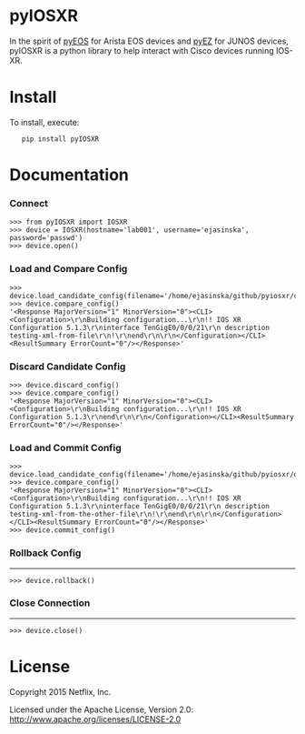 pyIOSXR
=====

In the spirit of [pyEOS](https://github.com/spotify/pyeos) for Arista EOS 
devices and [pyEZ](https://github.com/Juniper/py-junos-eznc) for JUNOS devices,
pyIOSXR is a python library to help interact with Cisco devices running 
IOS-XR.

Install
=======

To install, execute:

```
   pip install pyIOSXR
```

Documentation
=============

### Connect
```
>>> from pyIOSXR import IOSXR
>>> device = IOSXR(hostname='lab001', username='ejasinska', password='passwd')
>>> device.open()
```

### Load and Compare Config
```
>>> device.load_candidate_config(filename='/home/ejasinska/github/pyiosxr/config.txt')
>>> device.compare_config()
'<Response MajorVersion="1" MinorVersion="0"><CLI><Configuration>\r\nBuilding configuration...\r\n!! IOS XR Configuration 5.1.3\r\ninterface TenGigE0/0/0/21\r\n description testing-xml-from-file\r\n!\r\nend\r\n\r\n</Configuration></CLI><ResultSummary ErrorCount="0"/></Response>'
```

### Discard Candidate Config
```
>>> device.discard_config()
>>> device.compare_config()
'<Response MajorVersion="1" MinorVersion="0"><CLI><Configuration>\r\nBuilding configuration...\r\n!! IOS XR Configuration 5.1.3\r\nend\r\n\r\n</Configuration></CLI><ResultSummary ErrorCount="0"/></Response>'
```

### Load and Commit Config
```
>>> device.load_candidate_config(filename='/home/ejasinska/github/pyiosxr/other_config.txt')
>>> device.compare_config()
'<Response MajorVersion="1" MinorVersion="0"><CLI><Configuration>\r\nBuilding configuration...\r\n!! IOS XR Configuration 5.1.3\r\ninterface TenGigE0/0/0/21\r\n description testing-xml-from-the-other-file\r\n!\r\nend\r\n\r\n</Configuration></CLI><ResultSummary ErrorCount="0"/></Response>'
>>> device.commit_config()
```

### Rollback Config
----
```
>>> device.rollback()
```

### Close Connection
----
```
>>> device.close()
```

License
======

Copyright 2015 Netflix, Inc.

Licensed under the Apache License, Version 2.0: http://www.apache.org/licenses/LICENSE-2.0
